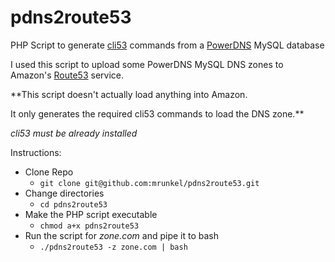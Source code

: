 # pdns2route53
PHP Script to generate [cli53](https://github.com/barnybug/cli53) commands from a [PowerDNS](https://www.powerdns.com/) MySQL database

I used this script to upload some PowerDNS MySQL DNS zones to Amazon's [Route53](https://aws.amazon.com/route53/) service.

**This script doesn't actually load anything into Amazon.

It only generates the required cli53 commands to load the DNS zone.**

*cli53 must be already installed*

Instructions:
- Clone Repo
  - `git clone git@github.com:mrunkel/pdns2route53.git`
- Change directories
  - `cd pdns2route53`
- Make the PHP script executable
  - `chmod a+x pdns2route53`
- Run the script for *zone.com* and pipe it to bash 
  - `./pdns2route53 -z zone.com | bash`
